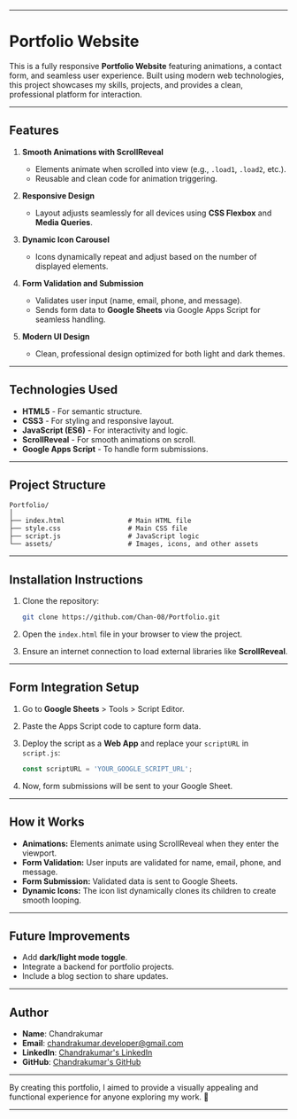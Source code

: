 
---

# Portfolio Website

This is a fully responsive **Portfolio Website** featuring animations, a contact form, and seamless user experience. Built using modern web technologies, this project showcases my skills, projects, and provides a clean, professional platform for interaction.

---

## Features

1. **Smooth Animations with ScrollReveal**  
   - Elements animate when scrolled into view (e.g., `.load1`, `.load2`, etc.).  
   - Reusable and clean code for animation triggering.

2. **Responsive Design**  
   - Layout adjusts seamlessly for all devices using **CSS Flexbox** and **Media Queries**.

3. **Dynamic Icon Carousel**  
   - Icons dynamically repeat and adjust based on the number of displayed elements.

4. **Form Validation and Submission**  
   - Validates user input (name, email, phone, and message).  
   - Sends form data to **Google Sheets** via Google Apps Script for seamless handling.  

5. **Modern UI Design**  
   - Clean, professional design optimized for both light and dark themes.

---

## Technologies Used

- **HTML5** - For semantic structure.  
- **CSS3** - For styling and responsive layout.  
- **JavaScript (ES6)** - For interactivity and logic.  
- **ScrollReveal** - For smooth animations on scroll.  
- **Google Apps Script** - To handle form submissions.

---

## Project Structure

```
Portfolio/
│
├── index.html                # Main HTML file
├── style.css                 # Main CSS file
├── script.js                 # JavaScript logic
└── assets/                   # Images, icons, and other assets
```

---

## Installation Instructions

1. Clone the repository:
   ```bash
   git clone https://github.com/Chan-08/Portfolio.git
   ```

2. Open the `index.html` file in your browser to view the project.

3. Ensure an internet connection to load external libraries like **ScrollReveal**.

---

## Form Integration Setup

1. Go to **Google Sheets** > Tools > Script Editor.  
2. Paste the Apps Script code to capture form data.  
3. Deploy the script as a **Web App** and replace your `scriptURL` in `script.js`:
   ```javascript
   const scriptURL = 'YOUR_GOOGLE_SCRIPT_URL';
   ```

4. Now, form submissions will be sent to your Google Sheet.

---

## How it Works

- **Animations:** Elements animate using ScrollReveal when they enter the viewport.
- **Form Validation:** User inputs are validated for name, email, phone, and message.
- **Form Submission:** Validated data is sent to Google Sheets.
- **Dynamic Icons:** The icon list dynamically clones its children to create smooth looping.

---

## Future Improvements

- Add **dark/light mode toggle**.  
- Integrate a backend for portfolio projects.  
- Include a blog section to share updates.

---

## Author

- **Name**: Chandrakumar  
- **Email**: chandrakumar.developer@gmail.com  
- **LinkedIn**: [Chandrakumar's LinkedIn](https://www.linkedin.com/in/chandrakumar-s-b26368242)  
- **GitHub**: [Chandrakumar's GitHub](https://github.com/Chan-08)

---

By creating this portfolio, I aimed to provide a visually appealing and functional experience for anyone exploring my work. 🚀

---

